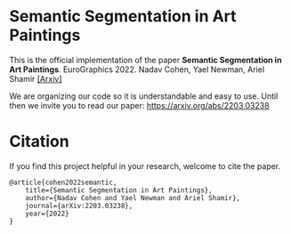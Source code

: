 # Semantic Segmentation in Art Paintings

This is the official implementation of the paper **Semantic Segmentation in Art Paintings**. EuroGraphics 2022. Nadav Cohen, Yael Newman, Ariel Shamir
[\[Arxiv\]](https://arxiv.org/abs/2203.03238)

We are organizing our code so it is understandable and easy to use. Until then we invite you to read our paper:
https://arxiv.org/abs/2203.03238

# Citation

If you find this project helpful in your research, welcome to cite the paper.

```
@article{cohen2022semantic,
    title={Semantic Segmentation in Art Paintings},
    author={Nadav Cohen and Yael Newman and Ariel Shamir},
    journal={arXiv:2203.03238},
    year={2022}
}
```
